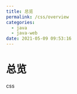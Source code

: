 ```yaml
---
title: 总览
permalink: /css/overview
categories: 
  - java
  - java-web
date: 2021-05-09 09:53:16
---
```






# 总览

css